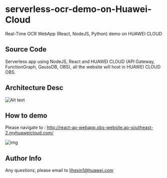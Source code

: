 # serverless-ocr-demo-on-Huawei-Cloud

Real-Time OCR WebApp (React, NodeJS, Python) demo on HUAWEI CLOUD

## Source Code


Serverless app using NodeJS, React and HUAWEI CLOUD (API Gateway, FunctionGraph, GaussDB, OBS), all the website will host in HUAWEI CLOUD OBS. 

## Architecture Desc
![Alt text](https://github.com/hexlicn/serverless-ocr-demo-on-Huawei-Cloud/blob/main/images/arch.png)

## How to demo

Please navigate to : http://react-ap-webapp.obs-website.ap-southeast-2.myhuaweicloud.com/

![img](https://github.com/hexlicn/serverless-ocr-demo-on-Huawei-Cloud/blob/main/images/react-app-ocr.gif)


## Author Info

Any questions, please email to lihexin1@huawei.com
